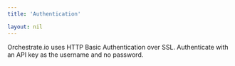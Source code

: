 ```yaml
---
title: 'Authentication'

layout: nil
---
```


Orchestrate.io uses HTTP Basic Authentication over SSL. Authenticate with an API key as the username and no password.
